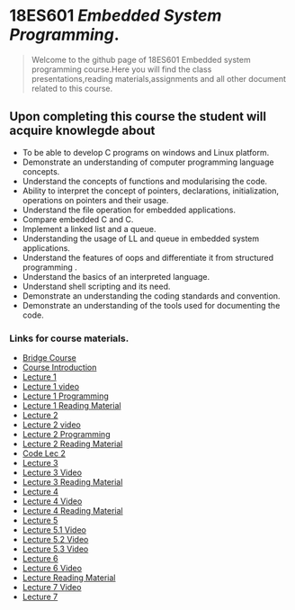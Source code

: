 # 18ES601 _Embedded System Programming_.
> Welcome to the github page of 18ES601 Embedded system programming course.Here you will find the class presentations,reading materials,assignments and all other document related to this course. 

## Upon completing this course the student will acquire knowlegde about 

* To be able to develop C programs on windows and Linux platform.
* Demonstrate an understanding of computer programming language concepts.
* Understand the concepts of functions and modularising the code.
* Ability to interpret the concept of pointers, declarations, initialization, operations on pointers and their usage.
* Understand the file operation for embedded applications.
* Compare embedded C and C.
* Implement a linked list and a queue.
* Understanding the usage of LL and queue in embedded system applications.
* Understand the features of oops  and differentiate it from structured programming .
* Understand the basics of an interpreted language.
* Understand shell scripting and its need.
* Demonstrate an understanding the coding standards and convention.
* Demonstrate an understanding of the tools used for documenting the code.



### Links for course materials.
- [Bridge Course][Link_bride]
- [Course Introduction][link_intro]
- [Lecture 1][Lect1_pdf]
- [Lecture 1 video][Lect1]
- [Lecture 1 Programming][Lect1_Programming]
- [Lecture 1 Reading Material][Lect1_reading_pdf]
- [Lecture 2][lect2_pdf]
- [Lecture 2 video][Lect2]
- [Lecture 2 Programming][Lect2_Programming]
- [Lecture 2 Reading Material][Lect2_reading_pdf]
- [Code Lec 2][L2_Code]
- [Lecture 3][lec3_pdf]
- [Lecture 3 Video][lec3]
- [Lecture 3 Reading Material][Lect3_reading_pdf]
- [Lecture 4][lec4_pdf]
- [Lecture 4 Video][lec4]
- [Lecture 4 Reading Material][Lect4_reading_pdf]
- [Lecture 5][lec5]
- [Lecture 5.1 Video][lec5.1]
- [Lecture 5.2 Video][lec5.2]
- [Lecture 5.3 Video][lec5.3]
- [Lecture 6][lec6pdf]
- [Lecture 6 Video][lec6]
- [Lecture Reading Material][lec6_reading]
- [Lecture 7 Video][lec7]
- [Lecture 7 ][lec7pdf]


[Link_bride]:https://github.com/sarathtv/18ES601_ESP_2020_FALL/blob/master/Presentations/Bridge_Course.pdf
[link_intro]:https://github.com/sarathtv/18ES601_ESP_2020_FALL/blob/master/Presentations/18ES601_00_Course_Intro.pdf

[Lect1_pdf]:https://github.com/sarathtv/18ES601_ESP_2020_FALL/blob/master/Presentations/18ES601_Lec_1.pdf
[Lect1]:https://youtu.be/Fjm0EIR-Jt8
[Lect1_Programming]:https://youtu.be/jLNHRspCRpg
[Lect1_reading_pdf]:https://github.com/sarathtv/18ES601_ESP_2020_FALL/blob/master/Presentations/18ES601_Lec_1_ReadingMaterial.pdf

[lect2_pdf]:https://github.com/sarathtv/18ES601_ESP_2020_FALL/blob/master/Presentations/18ES601_Lec_2.pdf
[Lect2]:https://youtu.be/aI3XLMLim8E
[Lect2_Programming]:https://youtu.be/kAgwme-bmok
[L2_Code]:https://github.com/sarathtv/18ES601_ESP_2020_FALL/tree/master/Additional%20Content/Codes/Lec_2
[Lect2_reading_pdf]:https://github.com/sarathtv/18ES601_ESP_2020_FALL/blob/master/Presentations/18ES601_Lec_2_ReadingMaterial.pdf

[lec3_pdf]:https://github.com/sarathtv/18ES601_ESP_2020_FALL/blob/master/Presentations/18ES601_Lec_3.pdf
[lec3]:https://youtu.be/AGhMaWZbivk
[Lect3_reading_pdf]:https://github.com/sarathtv/18ES601_ESP_2020_FALL/blob/master/Presentations/18ES601_Lec_3_ReadingMaterial.pdf

[lec4_pdf]:https://github.com/sarathtv/18ES601_ESP_2020_FALL/blob/master/Presentations/18ES601_Lec_4.pdf
[lec4]:https://youtu.be/1jm_YCGVwOc
[Lect4_reading_pdf]:https://github.com/sarathtv/18ES601_ESP_2020_FALL/blob/master/Presentations/18ES601_Lec_4_ReadingMaterial.pdf

[lec5]:https://github.com/sarathtv/18ES601_ESP_2020_FALL/blob/master/Presentations/18ES601_Lec_5.pdf
[lec5.1]:https://youtu.be/I50b7Mof0Hc
[lec5.2]:https://youtu.be/ydvKvW5ERUE
[lec5.3]:https://youtu.be/v0ZtX5af5uA

[lec6pdf]:https://github.com/sarathtv/18ES601_ESP_2020_FALL/blob/master/Presentations/18ES601_Lec_6.pdf
[lec6]:https://youtu.be/yYDJ68F6kv4
[lec6_reading]:https://github.com/sarathtv/18ES601_ESP_2020_FALL/blob/master/Presentations/18ES601_Lec_6_ReadingMaterial.pdf

[lec7pdf]:https://github.com/sarathtv/18ES601_ESP_2020_FALL/blob/master/Presentations/18ES601_Lec_7.pdf
[lec7]:https://youtu.be/zywYeGTZM_U